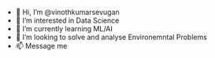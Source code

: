 - 👋 Hi, I’m @vinothkumarsevugan
- 👀 I’m interested in Data Science
- 🌱 I’m currently learning ML/AI
- 💞️ I’m looking to solve and analyse Environemntal Problems
- 📫 Message me
